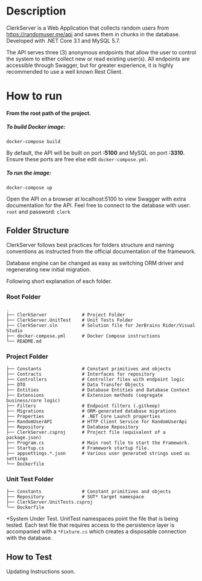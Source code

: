 # Description

ClerkServer is a Web Application that collects random users from https://randomuser.me/api and saves them in chunks in the database. Developed with .NET Core 3.1 and MySQL 5.7.

The API serves three (3) anonymous endpoints that allow the user to control the system to either collect new or read existing user(s). All endpoints are accessible through Swagger, but for greater experience, it is highly recommended to use a well known Rest Client.

# How to run

#### From the root path of the project.

##### To build Docker image:


`docker-compose build`

 By default, the API will be built on port **:5100** and MySQL on port **:3310**. Ensure these ports are free else edit `docker-compose.yml`.

##### To run the image:


`docker-compose up`

Open the API on a browser at localhost:5100 to view Swagger with extra documentation for the API. Feel free to connect to the database with user: `root` and password: `clerk`

## Folder Structure

ClerkServer follows best practices for folders structure and naming conventions as instructed from the official documentation of the framework.

Database engine can be changed as easy as switching ORM driver and regenerating new initial migration.

Following short explanation of each folder.

### Root Folder

    .
    ├── ClerkServer             # Project Folder
    ├── ClerkServer.UnitTest    # Unit Tests Folder
    ├── ClerkServer.sln         # Solution file for JerBrains Rider/Visual Studio
    ├── docker-compose.yml      # Docker Compose instructions
    └── README.md

### Project Folder 

    ├── Constants               # Constant primitives and objects
    ├── Contracts               # Interfaces for repository
    ├── Controllers             # Controller files with endpoint logic
    ├── DTO                     # Data Transfer Objects
    ├── Entities                # Database Entities and Database Context
    ├── Extensions              # Extension methods (segregate business/core logic)
    ├── Filters                 # Endpoint filters (.gitkeep)
    ├── Migrations              # ORM-generated database migrations
    ├── Properties              # .NET Core Launch properties
    ├── RandomUserAPI           # HTTP Client Service for RandomUserApi
    ├── Repository              # Database Repository
    ├── ClerkServer.csproj      # Project file (equivalent of a package.json)
    ├── Program.cs              # Main root file to start the Framework.
    ├── Startup.cs              # Framework startup file.
    ├── appsettings.*.json      # Various user generated strings used as settings
    └── Dockerfile

### Unit Test Folder

    ├── Constants               # Constant primitives and objects
    ├── Repository              # SUT* target namespace
    ├── ClerkServer.UnitTests.csproj
    └── Dockerfile

\*System Under Test. 
UnitTest namespaces point the file that is being tested. Each test file that requires access to the persistence layer is accompanied with a `*Fixture.cs` which creates a disposable connection with the database.

## How to Test

Updating Instructions soon.
